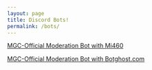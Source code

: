 ```yaml
---
layout: page
title: Discord Bots!
permalink: /bots/
---
```

[MGC-Official Moderation Bot with Mi460][bot1link]

[MGC-Official Moderation Bot with Botghost.com][bot2link]

[bot1link]: https://discord.com/api/oauth2/authorize?client_id=708505968652058675&permissions=2147352567&redirect_uri=https%3A%2F%2Fmrgamecub3.github.io%2Fbots&scope=bot
[bot2link]: https://discord.com/oauth2/authorize?client_id=708362362520076289&scope=bot
